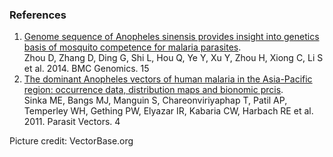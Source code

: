 ### References

1.  [Genome sequence of Anopheles sinensis provides insight into
    genetics basis of mosquito competence for malaria
    parasites](http://europepmc.org/abstract/MED/24438588).\
    Zhou D, Zhang D, Ding G, Shi L, Hou Q, Ye Y, Xu Y, Zhou H, Xiong C,
    Li S et al. 2014. BMC Genomics. 15
2.  [The dominant Anopheles vectors of human malaria in the Asia-Pacific
    region: occurrence data, distribution maps and bionomic
    prcis](http://europepmc.org/abstract/MED/21612587).\
    Sinka ME, Bangs MJ, Manguin S, Chareonviriyaphap T, Patil AP,
    Temperley WH, Gething PW, Elyazar IR, Kabaria CW, Harbach RE et
    al. 2011. Parasit Vectors. 4

Picture credit: VectorBase.org
